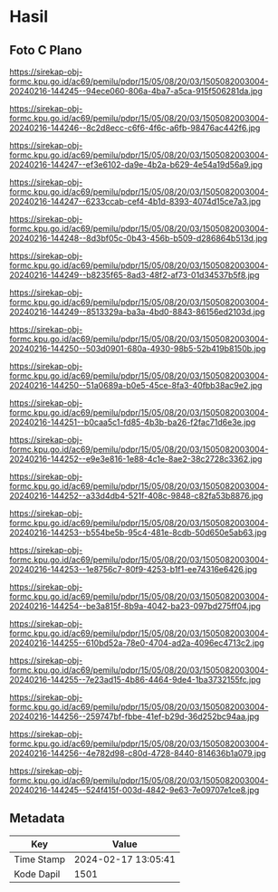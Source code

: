 # Hasil

## Foto C Plano

https://sirekap-obj-formc.kpu.go.id/ac69/pemilu/pdpr/15/05/08/20/03/1505082003004-20240216-144245--94ece060-806a-4ba7-a5ca-915f506281da.jpg

https://sirekap-obj-formc.kpu.go.id/ac69/pemilu/pdpr/15/05/08/20/03/1505082003004-20240216-144246--8c2d8ecc-c6f6-4f6c-a6fb-98476ac442f6.jpg

https://sirekap-obj-formc.kpu.go.id/ac69/pemilu/pdpr/15/05/08/20/03/1505082003004-20240216-144247--ef3e6102-da9e-4b2a-b629-4e54a19d56a9.jpg

https://sirekap-obj-formc.kpu.go.id/ac69/pemilu/pdpr/15/05/08/20/03/1505082003004-20240216-144247--6233ccab-cef4-4b1d-8393-4074d15ce7a3.jpg

https://sirekap-obj-formc.kpu.go.id/ac69/pemilu/pdpr/15/05/08/20/03/1505082003004-20240216-144248--8d3bf05c-0b43-456b-b509-d286864b513d.jpg

https://sirekap-obj-formc.kpu.go.id/ac69/pemilu/pdpr/15/05/08/20/03/1505082003004-20240216-144249--b8235f65-8ad3-48f2-af73-01d34537b5f8.jpg

https://sirekap-obj-formc.kpu.go.id/ac69/pemilu/pdpr/15/05/08/20/03/1505082003004-20240216-144249--8513329a-ba3a-4bd0-8843-86156ed2103d.jpg

https://sirekap-obj-formc.kpu.go.id/ac69/pemilu/pdpr/15/05/08/20/03/1505082003004-20240216-144250--503d0901-680a-4930-98b5-52b419b8150b.jpg

https://sirekap-obj-formc.kpu.go.id/ac69/pemilu/pdpr/15/05/08/20/03/1505082003004-20240216-144250--51a0689a-b0e5-45ce-8fa3-40fbb38ac9e2.jpg

https://sirekap-obj-formc.kpu.go.id/ac69/pemilu/pdpr/15/05/08/20/03/1505082003004-20240216-144251--b0caa5c1-fd85-4b3b-ba26-f2fac71d6e3e.jpg

https://sirekap-obj-formc.kpu.go.id/ac69/pemilu/pdpr/15/05/08/20/03/1505082003004-20240216-144252--e9e3e816-1e88-4c1e-8ae2-38c2728c3362.jpg

https://sirekap-obj-formc.kpu.go.id/ac69/pemilu/pdpr/15/05/08/20/03/1505082003004-20240216-144252--a33d4db4-521f-408c-9848-c82fa53b8876.jpg

https://sirekap-obj-formc.kpu.go.id/ac69/pemilu/pdpr/15/05/08/20/03/1505082003004-20240216-144253--b554be5b-95c4-481e-8cdb-50d650e5ab63.jpg

https://sirekap-obj-formc.kpu.go.id/ac69/pemilu/pdpr/15/05/08/20/03/1505082003004-20240216-144253--1e8756c7-80f9-4253-b1f1-ee74316e6426.jpg

https://sirekap-obj-formc.kpu.go.id/ac69/pemilu/pdpr/15/05/08/20/03/1505082003004-20240216-144254--be3a815f-8b9a-4042-ba23-097bd275ff04.jpg

https://sirekap-obj-formc.kpu.go.id/ac69/pemilu/pdpr/15/05/08/20/03/1505082003004-20240216-144255--610bd52a-78e0-4704-ad2a-4096ec4713c2.jpg

https://sirekap-obj-formc.kpu.go.id/ac69/pemilu/pdpr/15/05/08/20/03/1505082003004-20240216-144255--7e23ad15-4b86-4464-9de4-1ba3732155fc.jpg

https://sirekap-obj-formc.kpu.go.id/ac69/pemilu/pdpr/15/05/08/20/03/1505082003004-20240216-144256--259747bf-fbbe-41ef-b29d-36d252bc94aa.jpg

https://sirekap-obj-formc.kpu.go.id/ac69/pemilu/pdpr/15/05/08/20/03/1505082003004-20240216-144256--4e782d98-c80d-4728-8440-814636b1a079.jpg

https://sirekap-obj-formc.kpu.go.id/ac69/pemilu/pdpr/15/05/08/20/03/1505082003004-20240216-144245--524f415f-003d-4842-9e63-7e09707e1ce8.jpg


## Metadata

| Key        | Value               |
| ---------- | ------------------- |
| Time Stamp | 2024-02-17 13:05:41 |
| Kode Dapil | 1501                |



